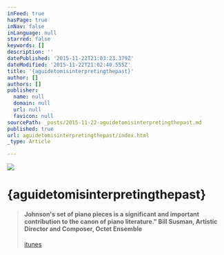 ```yaml
---
inFeed: true
hasPage: true
inNav: false
inLanguage: null
starred: false
keywords: []
description: ''
datePublished: '2015-11-22T21:03:23.379Z'
dateModified: '2015-11-22T21:02:40.555Z'
title: '{aguidetomisinterpretingthepast}'
author: []
authors: []
publisher:
  name: null
  domain: null
  url: null
  favicon: null
sourcePath: _posts/2015-11-22-aguidetomisinterpretingthepast.md
published: true
url: aguidetomisinterpretingthepast/index.html
_type: Article

---
```

![](https://the-grid-user-content.s3-us-west-2.amazonaws.com/1cc68e48-eb7f-4409-95c4-956897eef7d7.jpg)

# {aguidetomisinterpretingthepast}

> #### Johnson's set of piano pieces is a significant and important contribution to the canon of piano literature." Bill Susman, Artistic Director and Composer, Octet Ensemble
> 
> [itunes][0]



[0]: https://itunes.apple.com/us/album/guide-to-misinterpreting-past/id674386536